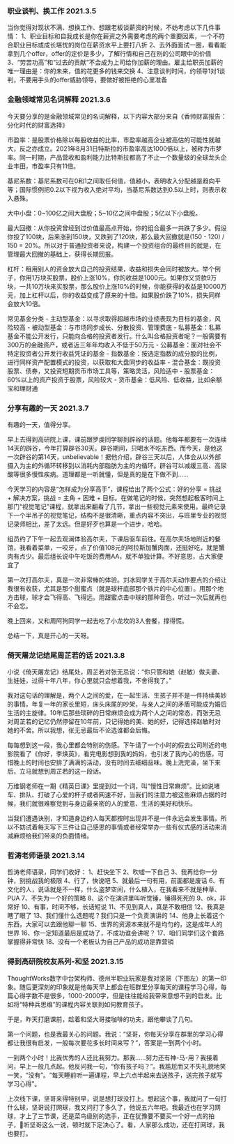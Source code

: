 ### 职业谈判、换工作 2021.3.5
当你觉得对现状不满、想换工作、想跟老板谈薪资的时候，不妨考虑以下几件事情：
1、职业目标和自我成长是你在薪资之外需要考虑的两个重要因素，一个不符合职业目标或成长堪忧的岗位在薪资水平上要打八折
2、去外面面试一圈，看看能拿到几个offer，offer的定价是多少，了解行情和自己在别的公司眼中的价值
3、“劳苦功高”和“过去的贡献”不会成为上司给你加薪的理由。雇主给职员加薪的唯一理由是：你的未来，值的花更多的钱来交换
4、注意谈判时间，约领导1对1谈判，不要用手头的offer威胁领导，要做好被拒绝的心里准备

### 金融领域常见名词解释 2021.3.6
今天要分享的是金融领域常见的名词解释，以下内容大部分来自《香帅财富报告：分化时代的财富选择》

市盈率：是股票价格除以每股收益的比率，市盈率越高企业被高估的可能性就越大，反之亦成立。2021年8月31日特斯拉的市盈率高达1000倍以上，被称为市梦率。同一时期，产品营收和盈利能力比特斯拉都高了不止一个数量级的全球龙头企业丰田，市盈率只有11倍。

基尼系数：基尼系数可在0和1之间取任何值，值越小，表明收入分配越是趋向平等；国际惯例把0.2以下视为收入绝对平均，当基尼系数达到0.5以上时，则表示收入悬殊。

大中小盘：0~100亿之间大盘股；5~10亿之间中盘股；5亿以下小盘股。

最大回撤：从你投资曾经到过价值最高点开始，你的组合最多一共跌了多少。假设你投了100块，后来涨到150块，又跌到了120块，那么最大回撤就是(150 - 120) / 150 = 20%。所以对于普通投资者来说，构建一个投资组合的最终目的就是，在管理最大回撤的基础上，获得长期回报。

杠杆：租用别人的资金放大自己的投资结果，收益和损失会同时被放大。举个例子，你用1万块买股票，股价上涨10%，你的收益是1000元。如果你又贷款9万块，一共10万块来买股票，那么股价上涨10%的时候，你能获得的收益是10000万元，加上杠杆以后，你的收益变成了原来的十倍。如果股价跌了10%，损失同样会放大10倍。

常见基金分类
    - 主动型基金：以寻求取得超越市场的业绩表现为目标的基金，风险较高
    - 被动型基金：与市场同步成长、分散投资、管理费底
    - 私募基金：私募基金不能公开发行，只能向合格的投资者发行。什么叫合格投资者呢？一般需要有300万的金融资产，或者近三年年均收入不低于50万元
    - 公募基金：面对社会不特定投资者公开发行收益凭证的基金
    - 指数基金：按选定指数的成分股的比例，进行同样资产配置模式的投资，以获取和大盘同步的收益率
    - 混合基金：既投资股票、债券，又投资短期货币市场工具等，策略灵活，风险适中
    - 股票基金：60%以上的资产投资于股票，风险较大
    - 货币基金：低风险、低收益，比如余额宝和理财通

### 分享有趣的一天 2021.3.7
有趣的一天，值得分享。

早上去得到高研院上课，课前跟罗虔同学聊到辟谷的话题。他每年都要有一次连续14天的辟谷，今年打算辟谷30天。辟谷期间，只喝水不吃东西。而今天，是他这一次辟谷的第14天，unbelievable！据他介绍，辟谷三天以后，人体会从以外部摄入为主的外循环转移到以消耗内部脂肪为主的内循环。辟谷可以减缓三高、高尿酸等很多慢性疾病。道理都是一听就懂，但是真的是在下做不到……

今天学习的内容是“怎样成为分享高手”，课程给出了两个公式：好的分享 = 挑战 + 解决方案，挑战 = 主角 + 困难 + 目标。在做笔记的时候，突然想起极客时间上那门“视觉笔记”课程，就拿出来翻看了几节，拿出一些视觉元素来使用。最终记录下一个半吊子的视觉笔记，结构不是很清晰，重点内容不突出，与班里专业的视觉记录师相比，差了太远。但是好歹也算是一个进步，哈哈。

组员约了下午一起去观澜体验高尔夫，下课后驱车前往。在高尔夫场地附近的餐馆，我看着菜单，一咬牙，点了价值108元的阿拉斯加蟹肉面，还挺好吃，就是蟹肉有点少。最后组长说中午吃饭的费用AA，就不单独计算。不好意思，占大家便宜了

第一次打高尔夫，真是一次非常棒的体验。刘冰同学关于高尔夫动作要点的介绍让我很有收获，尤其是那个甜蜜点（就是球杆底部那个铁片的中心位置）。用那个地方击球，球才会飞得高、飞得远。用甜蜜点击中球的那种音色，听过一次后就再也不会忘。

晚上回来，又和周阿狗同学一起去吃了小龙坎的3人套餐，撑得慌。

总结一下，真是开心的一天呀。

### 倚天屠龙记结尾周芷若的话 2021.3.8
小说《倚天屠龙记》结尾处，周芷若对张无忌说：“你只管和她（赵敏）做夫妻、生娃娃，过得十年八年，你心里就只会想着我，不舍得我了。”

我对这句话的理解是，两个人之间的爱，在一起生活、生孩子并不是一件持续美妙的事情。年复一年的家长里短，床头床尾的吵架，与亲人之间的矛盾可能成为婚后生活的主旋律。10年后那些琐碎的日常麻烦会成为两个人之间的常态，而张无忌对周芷若的记忆仍然停留在10年前，只记得她的美、她的好，记得选择赵敏时对她的不舍。所以我想，张无忌最后不论选谁都会后悔。

每每想到这一段，我心里都会特别的伤感。下午请了一个小时的假去公司附近的电影院看了《你好，李焕英》，看完电影想到我的妈妈，也引发了我内心的伤感，可惜晚上的时间也安排了满满的活动，没有时间去细细品味。晚上洗完澡，坐下来后，立马就想到周芷若的这一段话。

万维钢老师在一期《精英日课》里提到过一个词，叫“慢性日常麻烦”。比如说堵车、排队、打破了心爱的杯子或者网速不好，当我们的注意力被这些麻烦占据的时候，我们就很难察觉到与身边最亲密的人的爱意、生活的美好和快乐。

当我们遭遇诀别，才知道身边的人每天都按时出现并不是一件永远会发生事情。所以不妨试着每天写下三件让自己感恩的事情或者经常举办一些有仪式感的活动来消减麻烦给我们带来的负面情绪。

### 哲涛老师语录 2021.3.14
哲涛老师语录，同学们收好：
1、赶快坐下
2、吹嘘一下自己
3、我再给你一分钟，别挑战我的极限
4、行了，快说吧
5、就最后一句有用，前面都是废话
6、有文化的人，说话就是不一样，什么盗梦空间，什么植入，在我看来不就是种草、PUA
7、不失为一个好的策略
8、这个在演讲里叫听觉锤，锤得死死的
9、ok，非常好
10、有事，时间不够，长话短说
11、不见到真人，真是不敢相信
12、我真是瞎了眼了
13、我们懂什么选题呢？我们只是一个负责演讲的
14、他身上长着这个东西，大家可以去跟他聊一聊
15、世界的资源本来就不是均匀的，这是成年人的世界
16、你一定知道最后是成功了，不成功谁会讲呢？
17、咱们同学们这个套路掌握得非常快
18、没有一个老板认为自己产品的成功是靠营销

### 得到高研院校友系列-和坚 2021.3.15
ThoughtWorks数字中台架构师、德州半职业玩家是我对坚哥（下图左）的第一印象。随后更深刻的印象就是他每天早上都会在班群里分享每天的课程学习心得，每篇心得字数不是很多，1000-2000字，但是往往能给我带来意想不到的启发。比如将“特种兵思维”的课程内容关联到如何教育孩子。

于是，昨天打磨课前，趁着和坚大哥接咖啡的功夫，跟他攀谈了几句。

第一个问题，也是我最关心的问题。我说：“坚哥，你每天分享在群里的学习心得都让我很有启发，一般每次要花多长时间来写？”，答案是一到两个小时。

一到两个小时！比我优秀的人还比我努力。那我……努力还有神-马-用？我接着问，早上一般几点起。他反问我一句，“你有孩子吗？”。我尴尬而又不失礼貌地笑一笑，“没有”。“每天睡前听一遍课程，早上六点半起来去送孩子，送完孩子就写学习心得”。

上次线下课，坚哥来得特别早，说是想打球没打上。想起这个事，我就问了一句打什么球，坚哥说打网球，我又问打了多久了，他说五六年吧。我最近也在学习网球，才上了三节课，还是菜鸟级别的选手，正在犹豫要不要买一个好一点的拍子，听坚哥这么一说，顿时就下定决心了。看，人家那么成功，还在打网球，我也要打。


